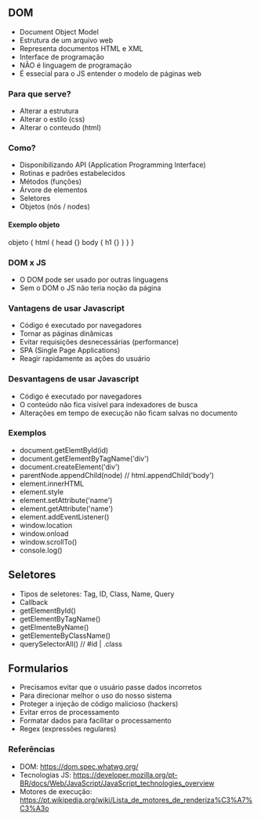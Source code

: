 ## DOM
- Document Object Model
- Estrutura de um arquivo web
- Representa documentos HTML  e XML
- Interface de programação
- NÃO é linguagem de programação
- É essecial para o JS entender o modelo de páginas web

### Para que serve?
- Alterar a estrutura
- Alterar o estilo (css)
- Alterar o conteudo (html)

### Como?
- Disponibilizando API (Application Programming Interface)
- Rotinas e padrões estabelecidos
- Métodos (funções)
- Árvore de elementos
- Seletores
- Objetos (nós / nodes)

#### Exemplo objeto
objeto {
    html {
        head {}
        body {
            h1 {}
        }
    }
}

### DOM x JS
- O DOM pode ser usado por outras linguagens
- Sem o DOM o JS não teria noção da página

### Vantagens de usar Javascript
- Código é executado por navegadores
- Tornar as páginas dinâmicas
- Evitar requisições desnecessárias (performance)
- SPA (Single Page Applications)
- Reagir rapidamente as ações do usuário

### Desvantagens de usar Javascript
- Código é executado por navegadores
- O conteúdo não fica visível para indexadores de busca
- Alterações em tempo de execução não ficam salvas no documento

### Exemplos
- document.getElemtById(id)
- document.getElementByTagName('div')
- document.createElement('div')
- parentNode.appendChild(node) // html.appendChild('body')
- element.innerHTML
- element.style
- element.setAttribute('name')
- element.getAttribute('name')
- element.addEventListener()
- window.location
- window.onload
- window.scrollTo()
- console.log()

## Seletores
- Tipos de seletores: Tag, ID, Class, Name, Query
- Callback
- getElementById()
- getElementByTagName()
- getElmenteByName()
- getElementeByClassName()
- querySelectorAll() // #id | .class

## Formularios
- Precisamos evitar que o usuário passe dados incorretos
- Para direcionar melhor o uso do nosso sistema
- Proteger a injeção de código malicioso (hackers)
- Evitar erros de processamento
- Formatar dados para facilitar o processamento
- Regex (expressões regulares)


### Referências
- DOM: https://dom.spec.whatwg.org/
- Tecnologias JS: https://developer.mozilla.org/pt-BR/docs/Web/JavaScript/JavaScript_technologies_overview
- Motores de execução: https://pt.wikipedia.org/wiki/Lista_de_motores_de_renderiza%C3%A7%C3%A3o